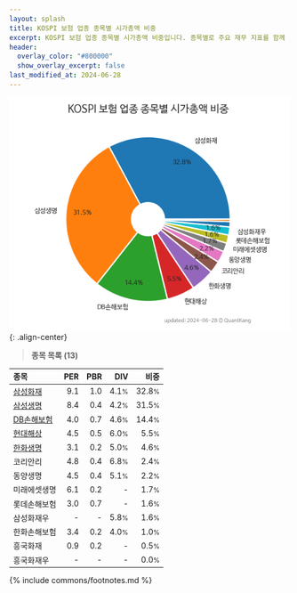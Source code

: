 ```yaml
---
layout: splash
title: KOSPI 보험 업종 종목별 시가총액 비중
excerpt: KOSPI 보험 업종 종목별 시가총액 비중입니다. 종목별로 주요 재무 지표를 함께 표시합니다.
header:
  overlay_color: "#800000"
  show_overlay_excerpt: false
last_modified_at: 2024-06-28
---
```



![KOSPI 보험 업종 종목별 시가총액 비중](/stats/sector/images/kospi_업종_보험_종목.png){: .align-center}


> **종목 목록 (13)**<a id="list"></a>

| **종목** | **PER** | **PBR** | **DIV** | **비중** |
| :------- | ------: | ------: | ------: | -------: |
| [삼성화재](/000810/) | 9.1 | 1.0 | 4.1<small>%</small> | 32.8<small>%</small> |
| [삼성생명](/032830/) | 8.4 | 0.4 | 4.2<small>%</small> | 31.5<small>%</small> |
| [DB손해보험](/005830/) | 4.0 | 0.7 | 4.6<small>%</small> | 14.4<small>%</small> |
| [현대해상](/001450/) | 4.5 | 0.5 | 6.0<small>%</small> | 5.5<small>%</small> |
| [한화생명](/088350/) | 3.1 | 0.2 | 5.0<small>%</small> | 4.6<small>%</small> |
| 코리안리 | 4.8 | 0.4 | 6.8<small>%</small> | 2.4<small>%</small> |
| 동양생명 | 4.5 | 0.4 | 5.1<small>%</small> | 2.2<small>%</small> |
| 미래에셋생명 | 6.1 | 0.2 | - | 1.7<small>%</small> |
| 롯데손해보험 | 3.0 | 0.7 | - | 1.6<small>%</small> |
| 삼성화재우 | - | - | 5.8<small>%</small> | 1.6<small>%</small> |
| 한화손해보험 | 3.4 | 0.2 | 4.0<small>%</small> | 1.0<small>%</small> |
| 흥국화재 | 0.9 | 0.2 | - | 0.5<small>%</small> |
| 흥국화재우 | - | - | - | 0.0<small>%</small> |

{% include commons/footnotes.md %}